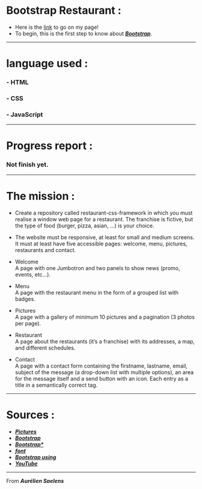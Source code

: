# Bootstrap Restaurant :

* Here is the [link](https://aureliensaelens.github.io/Restaurant/) to go on my page!
* To begin, this is the first step to know about [___Bootstrap___](https://docs.google.com/presentation/d/1yrcN78ZZ_zsmLF5r307kAtLbmiFIoeb7KgI1REyCzxA/edit#slide=id.g35f391192_00).

---

# language used : 

### - HTML
### - CSS
### - JavaScript

---

# Progress report : 

 ### Not finish yet.  

 ---   


# The mission :

* Create a repository called restaurant-css-framework in which you must realise a window web page for a restaurant. The franchise is fictive, but the type of food (burger, pizza, asian, …​) is your choice.

* The website must be responsive, at least for small and medium screens. It must at least have five accessible pages: welcome, menu, pictures, restaurants and contact.

* Welcome  
A page with one Jumbotron and two panels to show news (promo, events, etc…​).

* Menu  
A page with the restaurant menu in the form of a grouped list with badges.

* Pictures  
A page with a gallery of minimum 10 pictures and a pagination (3 photos per page).

* Restaurant  
A page about the restaurants (it’s a franchise) with its addresses, a map, and different schedules.

* Contact  
A page with a contact form containing the firstname, lastname, email, subject of the message (a drop-down list with multiple options), an area for the message itself and a send button with an icon. Each entry as a title in a semantically correct tag.

---

# Sources : 

* [___Pictures___](https://unsplash.com/)
* [___Bootstrap___](https://getbootstrap.com/)
* [___Bootstrap*___](https://www.w3schools.com/)
* [___font___](https://fonts.google.com/)
* [___Bootstrap using___](https://www.pierre-giraud.com/bootstrap-apprendre-cours/)
* [___YouTube___](https://youtube.com)

---



From ***Aurélien Saelens***  


